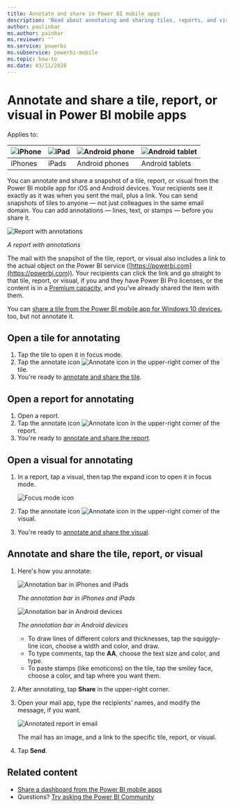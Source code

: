 ```yaml
---
title: Annotate and share in Power BI mobile apps
description: 'Read about annotating and sharing tiles, reports, and visuals from the Microsoft Power BI mobile app for iOS and Android. '
author: paulinbar
ms.author: painbar
ms.reviewer: ''
ms.service: powerbi
ms.subservice: powerbi-mobile
ms.topic: how-to
ms.date: 03/11/2020
---
```

# Annotate and share a tile, report, or visual in Power BI mobile apps
Applies to:

| ![iPhone](./media/mobile-annotate-and-share-a-tile-from-the-mobile-apps/iphone-logo-50-px.png) | ![iPad](./media/mobile-annotate-and-share-a-tile-from-the-mobile-apps/ipad-logo-50-px.png) | ![Android phone](./media/mobile-annotate-and-share-a-tile-from-the-mobile-apps/android-phone-logo-50-px.png) | ![Android tablet](./media/mobile-annotate-and-share-a-tile-from-the-mobile-apps/android-tablet-logo-50-px.png) |
|:--- |:--- |:--- |:--- |
| iPhones |iPads |Android phones |Android tablets |

You can annotate and share a snapshot of a tile, report, or visual from the Power BI mobile app for iOS and Android devices. Your recipients see it exactly as it was when you sent the mail, plus a link. You can send snapshots of tiles to anyone — not just colleagues in the same email domain. You can add annotations — lines, text, or stamps — before you share it.

![Report with annotations](./media/mobile-annotate-and-share-a-tile-from-the-mobile-apps/power-bi-iphone-annotate.png)

*A report with annotations*

The mail with the snapshot of the tile, report, or visual also includes a link to the actual object on the Power BI service ([https://powerbi.com](https://powerbi.com)). Your recipients can click the link and go straight to that tile, report, or visual, if you and they have Power BI Pro licenses, or the content is in a [Premium capacity](../../enterprise/service-premium-what-is.md), and you've already shared the item with them. 

You can [share a tile from the Power BI mobile app for Windows 10 devices](mobile-windows-10-phone-app-get-started.md), too, but not annotate it.

## Open a tile for annotating
1. Tap the tile to open it in focus mode.
2. Tap the annotate icon ![Annotate icon](./././media/mobile-annotate-and-share-a-tile-from-the-mobile-apps/power-bi-ios-annotate-icon.png) in the upper-right corner of the tile.
3. You're ready to [annotate and share the tile](mobile-annotate-and-share-a-tile-from-the-mobile-apps.md#annotate-and-share-the-tile-report-or-visual).

## Open a report for annotating
1. Open a report. 
2. Tap the annotate icon ![Annotate icon](./././media/mobile-annotate-and-share-a-tile-from-the-mobile-apps/power-bi-ios-annotate-icon.png) in the upper-right corner of the report.
3. You're ready to [annotate and share the report](mobile-annotate-and-share-a-tile-from-the-mobile-apps.md#annotate-and-share-the-tile-report-or-visual).

## Open a visual for annotating
1. In a report, tap a visual, then tap the expand icon to open it in focus mode. 
   
    ![Focus mode icon](./media/mobile-annotate-and-share-a-tile-from-the-mobile-apps/power-bi-ios-visual-focus-mode.png)
2. Tap the annotate icon ![Annotate icon](./././media/mobile-annotate-and-share-a-tile-from-the-mobile-apps/power-bi-ios-annotate-icon.png) in the upper-right corner of the visual.
3. You're ready to [annotate and share the visual](mobile-annotate-and-share-a-tile-from-the-mobile-apps.md#annotate-and-share-the-tile-report-or-visual).

## Annotate and share the tile, report, or visual
1. Here's how you annotate:  
   
   ![Annotation bar in iPhones and iPads](./media/mobile-annotate-and-share-a-tile-from-the-mobile-apps/power-bi-ios-annotation-menu.png)
   
   *The annotation bar in iPhones and iPads*
   
   ![Annotation bar in Android devices](./media/mobile-annotate-and-share-a-tile-from-the-mobile-apps/power-bi-android-annotate-bar.png)
   
   *The annotation bar in Android devices*
   
   * To draw lines of different colors and thicknesses, tap the squiggly-line icon, choose a width and color, and draw.  
   * To type comments, tap the **AA**, choose the text size and color, and type.  
   * To paste stamps (like emoticons) on the tile, tap the smiley face, choose a color, and tap where you want them.   
2. After annotating, tap **Share** in the upper-right corner.
3. Open your mail app, type the recipients' names, and modify the message, if you want.  
   
   ![Annotated report in email](./media/mobile-annotate-and-share-a-tile-from-the-mobile-apps/power-bi-iphone-annotate-send.png)
   
   The mail has an image, and a link to the specific tile, report, or visual. 
4. Tap **Send**.

## Related content

* [Share a dashboard from the Power BI mobile apps](mobile-share-dashboard-from-the-mobile-apps.md)
* Questions? [Try asking the Power BI Community](https://community.powerbi.com/)
